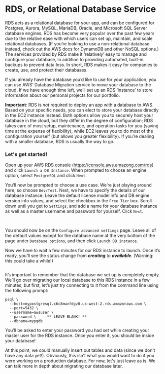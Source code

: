 # RDS, or Relational Database Service

RDS acts as a relational database for your app, and can be configured for Postgres, Aurora, MySQL, MariaDB, Oracle, and Microsoft SQL Server database engines. RDS has become very popular over the past few years due to the relative ease with which users can set up, maintain, and scale relational databases. (If you’re looking to use a non-relational database instead, check out the AWS docs for DynamoDB and other NoSQL options.) The services provided by RDS make it ‘relatively’ easy to manage and configure your database, in addition to providing automated, built-in backups to prevent data loss. In short, RDS makes it easy for companies to create, use, and protect their databases. 

If you already have the database you’d like to use for your application, you can use AWS’ Database Migration service to move your database to the cloud. If we have enough time left, we’ll set up an RDS ‘instance’ to store information about our personal projects for our portfolio. 

**Important**: RDS is _not_ required to deploy an app with a database to AWS. Based on your specific needs, you can elect to store your database directly in the EC2 instance instead. Both options allow you to securely host your database in the cloud, but they differ in the degree of configuration; RDS takes care of most setup, maintenance, and operation tasks for you (saving time at the expense of flexibility), while EC2 leaves you to do most of the configuration yourself (but allows you greater flexibility). If you’re dealing with a smaller database, RDS is usually the way to go.

### Let's get started!

Open up your AWS RDS console (https://console.aws.amazong.com/rds) and click `Launch a DB Instance`. When prompted to choose an engine option, select `PostgreSQL` and click `Next`. 

You’ll now be prompted to choose a use case. We’re just playing around here, so choose `Dev/Test`. Next, we have to specify the details of our database instance. Leave the default license model info and DB engine version info values, and select the checkbox in the `Free Tier` box. Scroll down until you get to `Settings`, and add a name for your database instance as well as a master username and password for yourself. Click `Next`. 

<img scr="public/stylesheets/Screen Shot 2018-01-25 at 2.38.21 PM.png"/>

<img scr="public/stylesheets/Screen Shot 2018-01-25 at 2.40.00 PM.png"/>

You should now be on the `Configure advanced settings` page. Leave all of the default values except for the database name at the very bottom of the page under `Database options`, and then click `Launch DB instance`. 

Now we have to wait a few minutes for our RDS instance to launch. Once it’s ready, you’ll see the status change from _**creating**_ to _**available**_. (Warning: this could take a while!)

<img scr="public/stylesheets/Postgres-Launch06.png"/>

It’s important to remember that the database we set up is completely empty. We’ll go over migrating our local database to this RDS instance in a few minutes, but first, let’s just try connecting to it from the command line using the following prompt:

```
psql \
  --host=mypostgresql.c6c8mwvfdgv0.us-west-2.rds.amazonaws.com \
  --port=5432 \
  --username=awsuser \
  --password \     ** LEAVE BLANK! **
  --dbname=mypgdb 
```

You’ll be asked to enter your password you had set while creating your master user for the RDS instance. Once you enter it, you should be inside your database!


At this point, we could manually insert out tables and data (since we don’t have any data yet!). Obviously, this isn’t what you would want to do if you were working on a production database. For now, let's just leave as is. We can talk more in depth about migrating our database later.


